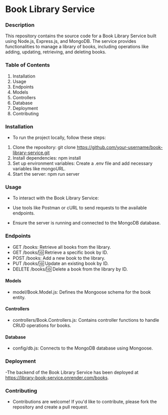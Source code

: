 # Book Library Service
### Description
This repository contains the source code for a Book Library Service built using Node.js, Express.js, and MongoDB. The service provides functionalities to manage a library of books, including operations like adding, updating, retrieving, and deleting books.

### Table of Contents
1. Installation
2. Usage
3. Endpoints
4. Models
5. Controllers
6. Database
7. Deployment
8. Contributing

### Installation
- To run the project locally, follow these steps:

1. Clone the repository: git clone https://github.com/your-username/book-library-service.git
2. Install dependencies: npm install
3. Set up environment variables: Create a .env file and add necessary variables like mongoURL.
3. Start the server: npm run server
### Usage
- To interact with the Book Library Service:

- Use tools like Postman or cURL to send requests to the available endpoints.
- Ensure the server is running and connected to the MongoDB database.

### Endpoints
- GET /books: Retrieve all books from the library.
- GET /books/:id: Retrieve a specific book by ID.
- POST /books: Add a new book to the library.
- PUT /books/:id: Update an existing book by ID.
- DELETE /books/:id: Delete a book from the library by ID.
#### Models
- model/Book.Model.js: Defines the Mongoose schema for the book entity.
#### Controllers
- controllers/Book.Controllers.js: Contains controller functions to handle CRUD operations for books.
#### Database
- config/db.js: Connects to the MongoDB database using Mongoose.

### Deployment
-The backend of the Book Library Service has been deployed at https://library-book-service.onrender.com/books.

### Contributing
- Contributions are welcome! If you'd like to contribute, please fork the repository and create a pull request.

